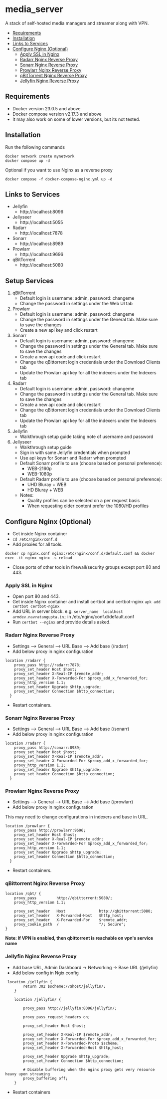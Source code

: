 # media_server

A stack of self-hosted media managers and streamer along with VPN.
- [Requirements](#requirements)
- [Installation](#installation)
- [Links to Services](#links-to-services)
- [Configure Nginx (Optional)](#configure-nginx-optional)
    - [Apply SSL in Nginx](#apply-ssl-in-nginx)
    - [Radarr Nginx Reverse Proxy](#radarr-nginx-reverse-proxy)
    - [Sonarr Nginx Reverse Proxy](#sonarr-nginx-reverse-proxy)
    - [Prowlarr Nginx Reverse Proxy](#prowlarr-nginx-reverse-proxy)
    - [qBitTorrent Nginx Reverse Proxy](#qbittorrent-nginx-reverse-proxy)
    - [Jellyfin Nginx Reverse Proxy](#jellyfin-nginx-reverse-proxy)


## Requirements

- Docker version 23.0.5 and above
- Docker compose version v2.17.3 and above
- It may also work on some of lower versions, but its not tested.

## Installation

Run the following commands
```
docker network create mynetwork
docker compose up -d
```

Optional if you want to use Nginx as a reverse proxy
```
docker compose -f docker-compose-nginx.yml up -d
```

## Links to Services

- Jellyfin
    - http://localhost:8096
- Jellyseer
    - http://localhost:5055
- Radarr
    - http://localhost:7878
- Sonarr
    - http://localhost:8989
- Prowlarr
    - http://localhost:9696
- qBitTorrent
    - http://localhost:5080

## Setup Services
1. qBitTorrent
    - Default login is username: admin, password: changeme
    - Change the password in settings under the Web UI tab
2. Prowlarr
    - Default login is username: admin, password: changeme
    - Change the password in settings under the General tab. Make sure to save the changes
    - Create a new api key and click restart
3. Sonarr
    - Default login is username: admin, password: changeme
    - Change the password in settings under the General tab. Make sure to save the changes
    - Create a new api code and click restart
    - Change the qBittorrent login credentials under the Download Clients tab
    - Update the Prowlarr api key for all the indexers under the Indexers tab
4. Radarr
    - Default login is username: admin, password: changeme
    - Change the password in settings under the General tab. Make sure to save the changes
    - Create a new api code and click restart
    - Change the qBittorrent login credentials under the Download Clients tab
    - Update the Prowlarr api key for all the indexers under the Indexers tab
5. Jellyfin
    - Walkthrough setup guide taking note of username and password
6. Jellyseer
    - Walkthrough setup guide
    - Sign in with same Jellyfin credentials when prompted
    - Use api keys for Sonarr and Radarr when prompted
    - Default Sonarr profile to use (choose based on personal preference):
        - WEB-2160p
        - WEB-1080p
    - Default Radarr profile to use (choose based on personal preference):
        - UHD Bluray + WEB
        - HD Bluray + WEB
    - Notes:
        - Quality profiles can be selected on a per request basis
        - When requesting older content prefer the 1080/HD profiles

## Configure Nginx (Optional)

- Get inside Nginx container
- `cd /etc/nginx/conf.d`
- Add proxies for all tools.

`docker cp nginx.conf nginx:/etc/nginx/conf.d/default.conf && docker exec -it nginx nginx -s reload`
- Close ports of other tools in firewall/security groups except port 80 and 443.


### Apply SSL in Nginx

- Open port 80 and 443.
- Get inside Nginx container and install certbot and certbot-nginx `apk add certbot certbot-nginx`
- Add URL in server block. e.g. `server_name  localhost armdev.navratangupta.in;` in /etc/nginx/conf.d/default.conf
- Run `certbot --nginx` and provide details asked.

### Radarr Nginx Reverse Proxy

- Settings --> General --> URL Base --> Add base (/radarr)
- Add below proxy in nginx configuration

```
location /radarr {
    proxy_pass http://radarr:7878;
    proxy_set_header Host $host;
    proxy_set_header X-Real-IP $remote_addr;
    proxy_set_header X-Forwarded-For $proxy_add_x_forwarded_for;
    proxy_http_version 1.1;
    proxy_set_header Upgrade $http_upgrade;
    proxy_set_header Connection $http_connection;
  }
```

- Restart containers.

### Sonarr Nginx Reverse Proxy

- Settings --> General --> URL Base --> Add base (/sonarr)
- Add below proxy in nginx configuration

```
location /radarr {
    proxy_pass http://sonarr:8989;
    proxy_set_header Host $host;
    proxy_set_header X-Real-IP $remote_addr;
    proxy_set_header X-Forwarded-For $proxy_add_x_forwarded_for;
    proxy_http_version 1.1;
    proxy_set_header Upgrade $http_upgrade;
    proxy_set_header Connection $http_connection;
  }
```

### Prowlarr Nginx Reverse Proxy

- Settings --> General --> URL Base --> Add base (/prowlarr)
- Add below proxy in nginx configuration

This may need to change configurations in indexers and base in URL.

```
location /prowlarr {
    proxy_pass http://prowlarr:9696;
    proxy_set_header Host $host;
    proxy_set_header X-Real-IP $remote_addr;
    proxy_set_header X-Forwarded-For $proxy_add_x_forwarded_for;
    proxy_http_version 1.1;
    proxy_set_header Upgrade $http_upgrade;
    proxy_set_header Connection $http_connection;
  }
```

- Restart containers.

### qBittorrent Nginx Reverse Proxy

```
location /qbt/ {
    proxy_pass         http://qbittorrent:5080/;
    proxy_http_version 1.1;

    proxy_set_header   Host               http://qbittorrent:5080;
    proxy_set_header   X-Forwarded-Host   $http_host;
    proxy_set_header   X-Forwarded-For    $remote_addr;
    proxy_cookie_path  /                  "/; Secure";
}
```

**Note: If VPN is enabled, then qbittorrent is reachable on vpn's service name**

### Jellyfin Nginx Reverse Proxy

- Add base URL, Admin Dashboard -> Networking -> Base URL (/jellyfin)
- Add below config in Ngix config

```
 location /jellyfin {
        return 302 $scheme://$host/jellyfin/;
    }

    location /jellyfin/ {

        proxy_pass http://jellyfin:8096/jellyfin/;

        proxy_pass_request_headers on;

        proxy_set_header Host $host;

        proxy_set_header X-Real-IP $remote_addr;
        proxy_set_header X-Forwarded-For $proxy_add_x_forwarded_for;
        proxy_set_header X-Forwarded-Proto $scheme;
        proxy_set_header X-Forwarded-Host $http_host;

        proxy_set_header Upgrade $http_upgrade;
        proxy_set_header Connection $http_connection;

        # Disable buffering when the nginx proxy gets very resource heavy upon streaming
        proxy_buffering off;
    }
```

- Restart containers
